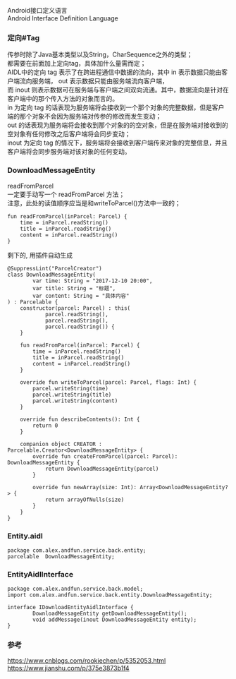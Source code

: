Android接口定义语言  
Android Interface Definition Language  

### 定向#Tag  
传参时除了Java基本类型以及String，CharSequence之外的类型；  
都需要在前面加上定向tag，具体加什么量需而定；  
AIDL中的定向 tag 表示了在跨进程通信中数据的流向，其中 in 表示数据只能由客户端流向服务端， out 表示数据只能由服务端流向客户端，  
而 inout 则表示数据可在服务端与客户端之间双向流通。其中，数据流向是针对在客户端中的那个传入方法的对象而言的。  
in 为定向 tag 的话表现为服务端将会接收到一个那个对象的完整数据，但是客户端的那个对象不会因为服务端对传参的修改而发生变动；  
out 的话表现为服务端将会接收到那个对象的的空对象，但是在服务端对接收到的空对象有任何修改之后客户端将会同步变动；  
inout 为定向 tag 的情况下，服务端将会接收到客户端传来对象的完整信息，并且客户端将会同步服务端对该对象的任何变动。  

### DownloadMessageEntity  
readFromParcel  
一定要手动写一个 readFromParcel 方法；  
注意，此处的读值顺序应当是和writeToParcel()方法中一致的；  
```
fun readFromParcel(inParcel: Parcel) {
    time = inParcel.readString()
    title = inParcel.readString()
    content = inParcel.readString()
}
```
剩下的, 用插件自动生成  
```
@SuppressLint("ParcelCreator")
class DownloadMessageEntity(
        var time: String = "2017-12-10 20:00",
        var title: String = "标题",
        var content: String = "具体内容"
) : Parcelable {
    constructor(parcel: Parcel) : this(
            parcel.readString(),
            parcel.readString(),
            parcel.readString()) {
    }

    fun readFromParcel(inParcel: Parcel) {
        time = inParcel.readString()
        title = inParcel.readString()
        content = inParcel.readString()
    }

    override fun writeToParcel(parcel: Parcel, flags: Int) {
        parcel.writeString(time)
        parcel.writeString(title)
        parcel.writeString(content)
    }

    override fun describeContents(): Int {
        return 0
    }

    companion object CREATOR : Parcelable.Creator<DownloadMessageEntity> {
        override fun createFromParcel(parcel: Parcel): DownloadMessageEntity {
            return DownloadMessageEntity(parcel)
        }

        override fun newArray(size: Int): Array<DownloadMessageEntity?> {
            return arrayOfNulls(size)
        }
    }
}
```
### Entity.aidl  
```
package com.alex.andfun.service.back.entity;  
parcelable  DownloadMessageEntity;  
```
### EntityAidlInterface  
```
package com.alex.andfun.service.back.model;
import com.alex.andfun.service.back.entity.DownloadMessageEntity;

interface IDownloadEntityAidlInterface {
        DownloadMessageEntity getDownloadMessageEntity();
        void addMessage(inout DownloadMessageEntity entity);
}
```  

### 参考 
https://www.cnblogs.com/rookiechen/p/5352053.html  
https://www.jianshu.com/p/375e3873b1f4  